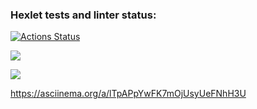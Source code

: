 ### Hexlet tests and linter status:
[![Actions Status](https://github.com/12Zuzu12/frontend-project-46/workflows/hexlet-check/badge.svg)](https://github.com/12Zuzu12/frontend-project-46/actions)


<a href="https://codeclimate.com/github/12Zuzu12/frontend-project-46/maintainability"><img src="https://api.codeclimate.com/v1/badges/b096d879206e0b05e5e3/maintainability" /></a>  


<a href="https://codeclimate.com/github/12Zuzu12/frontend-project-46/test_coverage"><img src="https://api.codeclimate.com/v1/badges/b096d879206e0b05e5e3/test_coverage" /></a>


https://asciinema.org/a/lTpAPpYwFK7mOjUsyUeFNhH3U